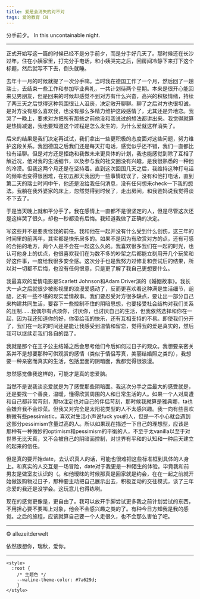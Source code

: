 ```yaml
---
title: 爱是会消失的对不对
tags: 爱的教育 CN
---
```

分手前夕。 
In this uncontainable night.

<!--more-->
---

正式开始写这一篇的时候已经不是分手前夕，而是分手好几天了。那时候还在长沙过年，住在小姨家里，打完分手电话，和小姨哭完之后，回房间冷静下来打下这个标题，然后就写不下去，倒头就睡。

去年十一月的时候就提了一次分手嘛。当时我在德国工作了一个月，然后回了一趟瑞士，去结束一些工作和参加毕业典礼，一共计划待两个星期。本来是很开心能回来见男朋友，但是回来的时候却感觉不到对方有什么兴奋，高兴的积极情绪，持续了两三天之后觉得这种氛围很让人沮丧，决定敞开聊聊。聊了之后对方也很坦诚，是对方没有那么喜欢我，也没有那么多精力维护这段感情了，尤其还是异地恋。我哭了一晚上，要求对方把所有那些之前他没和我说过的想法都讲出来。我觉得就算是热情减退，我也要知道这个过程是怎么发生的，为什么爱就这样消失了。

后来的结果是我们决定再试试，我们拿出一些更积极的态度面对这些问题，努力维护这段关系。我回德国之后我们还是每天打电话，感觉似乎还不错，我们一直都比较有话聊。但是对方还是拒绝和我做未来更具体的计划，我也能感觉到除了互相了解近况，他对我的生活细节，以及参与我的社交圈没有兴趣，是我很熟悉的一种他的冷漠。但我这两个月还是在坚持着。直到这次回国几天之后，我维持这种打电话的频率也变得很困难，在初五那天我因为一些事情耽误了，没有和他打电话，直到第二天的瑞士时间中午，他还是没给我任何消息，没有任何想来check一下我的想法。我躺在我外婆家的床上，忽然觉得到时候了，走出房间，和我爸妈说我觉得谈不下去了。

于是当天晚上就和平分手了。我在感情上一直都不是很坚定的人，但是尽管这次还是这样哭了很久，却也一秒都没有后悔。我知道我做了正确的决定。

写这些并不是要责怪我的前任。我和他在一起并没有什么受到什么创伤，这三年的时间里的前两年，其实都是快乐居多的。如果不是因为有欣赏对方的点，还有可感的合拍的地方，两个人是不会在一起这么久的。我喜欢很多我们在一起的时光，也认可他身上的优点，也很喜欢我们在为数不多的吵架之后都能立刻用开几个玩笑和好这件事，一度给我很多安全感。这次分手也是我努力过修复和尝试后的结果，所以对一切都不后悔，也没有任何恨意，只是更了解了我自己更想要什么。

我最喜欢的爱情电影是Scarlett Johnson和Adam Driver演的《婚姻故事》。我长大一点之后就很少被影视里的浪漫爱感动了，反而更喜欢看这种满是生活细节，龃龉，还有一些不堪的现实爱情故事。我们要忍受对方很多缺点，要让出一部分自己来构建共同生活，要吞下一些控制不住的阴暗思想，也要接受社会结构对我们关系的压制......我偶尔有点烦你，讨厌你，也讨厌自己的生活，但我依然选择和你在一起，因为我还知道你的好，你带给我的快乐，还有互相支持的不易。即使我们分开了，我们在一起的时间还是能让我感受到温情和留恋，觉得我的爱是真实的，然后我可以继续走我们各自的路了。

我就是那个在王子公主结婚之后会思考他们今后如何过日子的观众。我想要亲密关系并不是想要那种可供观赏的感情（类似于情侣写真，美丽结婚照之类的），我想要一种亲密而真实的生活，包括里面的阴暗面，我都觉得很浪漫。

忽然感觉像我这样的，可能才是真的恋爱脑。

当然不是说我谈恋爱就是为了感受那些阴暗面。我这次分手之后最大的感受就是，还是要找一个善良，温暖，懂得欣赏周围的人和日常生活的人。如果一个人对周遭和自己都非常苛刻，那ta注定也对自己的伴侣苛刻，那时候我就算是雅典娜，ta也会嫌弃我不会炒菜。但我又对完全是太阳花类型的人不太感兴趣。我一向有些喜欢稍微有些pessimistic，喜欢对生活小声说fuck you的人，但是一不小心就会遇到这部分pessimism含量过高的人。所以如果现在描述一下自己的理想型，应该是那种有一种微妙的optimism和pessimism的平衡的人，不至于太vanilla以至于对世界无比天真，又不会被自己的阴暗面控制，对世界有平和的认知和一种后天建立的起来的信任。

但是真的要开始date，去认识真人的话，可能也很难把这些标准框到具体的人身上。和真实的人交互是一场冒险，date对于我更是一种陌生的体验。毕竟我和前男友是做室友认识的（。和他暧昧的时候那真是回家就是约会，在在一起之前就开始做饭购物过日子，那种要主动把自己展示出去，积极互动的交往模式，谈了三年恋爱的我还是没学会。这玩意儿也得练咧。

现在的感觉更像是，更自由了。我可以放开手脚尝试更多我之前计划尝试的东西，不用担心要不要叫上对象，他会不会感兴趣之类的了。有种今日方知我是我的感觉。之后的旅程，应该就算自己要一个人走很久，也不会那么害怕了吧。

---
© allezeitderwelt

依然很想你，瑞秋，爱你。

--- 

<head>
  <!-- ... -->
  <link
    rel="stylesheet"
    href="https://unpkg.com/@waline/client@v3/dist/waline.css"
  />
</head>
<body>
  <!-- ... -->
  <div id="waline"></div>
  <script type="module">
    import { init } from 'https://unpkg.com/@waline/client@v3/dist/waline.js';

  init({
      el: '#waline',
      serverURL: 'https://walinetest-sage.vercel.app',
      lang: 'en',
      locale: { 
  nick: 'Nickname',
  mail: 'E-Mail (optional)',
  link: 'Website (optional)',
  placeholder: 'Tell me what you think :) To comment you do not need to sign into anything.',
  },
      emoji: ['https://unpkg.com/@waline/emojis@1.2.0/tw-emoji',],
    });

  </script>

    <style>
      :root {
        /* 主题色 */
        --waline-theme-color: #7a629d;
        }
    </style>
</body>
